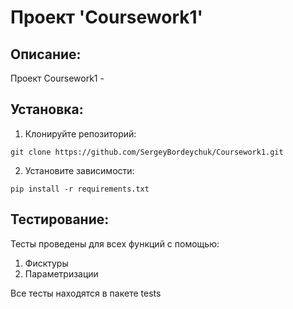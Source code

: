 # Проект 'Coursework1'
 
## Описание:

Проект Coursework1 - 

## Установка:

1. Клонируйте репозиторий:
```commandline
git clone https://github.com/SergeyBordeychuk/Coursework1.git
```
2. Установите зависимости:
```commandline
pip install -r requirements.txt
```

## Тестирование:

Тесты проведены для всех функций с помощью:
1. Фисктуры
2. Параметризации

Все тесты находятся в пакете tests
